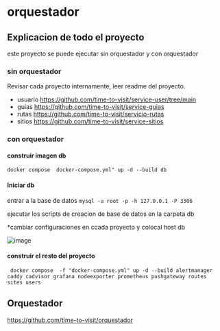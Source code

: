 # orquestador

## Explicacion de todo el proyecto

este proyecto se puede ejecutar sin orquestador y con orquestador

### sin orquestador
Revisar cada proyecto internamente, leer readme del proyecto.

* usuario https://github.com/time-to-visit/service-user/tree/main
* guias https://github.com/time-to-visit/service-guias
* rutas https://github.com/time-to-visit/servicio-rutas
* sitios https://github.com/time-to-visit/service-sitios

### con orquestador


#### construir imagen db
  ` docker compose  docker-compose.yml" up -d --build db ` 

#### Iniciar db
entrar a la base de datos
`mysql -u root -p -h 127.0.0.1 -P 3306`

ejecutar los scripts de creacion de base de datos en la carpeta db

*cambiar configuraciones en ccada proyecto y colocal host db

![image](https://github.com/time-to-visit/orquestador/assets/32990133/9a5cb2e6-7eba-48d1-b177-1cbcf0fa2a88)

#### construir el resto del proyecto

`  docker compose  -f "docker-compose.yml" up -d --build alertmanager caddy cadvisor grafana nodeexporter prometheus pushgateway routes sites users ` 


## Orquestador
 https://github.com/time-to-visit/orquestador
